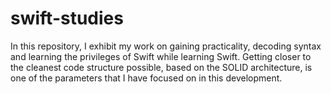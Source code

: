 # swift-studies
In this repository, I exhibit my work on gaining practicality, decoding syntax and learning the privileges of Swift while learning Swift. Getting closer to the cleanest code structure possible, based on the SOLID architecture, is one of the parameters that I have focused on in this development.
